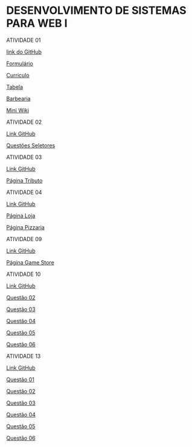 # DESENVOLVIMENTO DE SISTEMAS PARA WEB I 

ATIVIDADE 01

[link do GitHub](https://github.com/codec21/web-I)

[Formulário](https://codec21.github.io/web-I/atividade-01/formulario.html)

[Curriculo](https://codec21.github.io/web-I/atividade-01/curriculo.html)

[Tabela](https://codec21.github.io/web-I/atividade-01/tabela.html)

[Barbearia](https://codec21.github.io/web-I/atividade-01/barbearia/home.html)

[Mini Wiki](https://codec21.github.io/web-I/atividade-01/mini-ziki-zap/MiniWiki.html)

ATIVIDADE 02

[Link GitHub](https://github.com/codec21/web-I/tree/main/atividade-02)

[Questões Seletores](https://codec21.github.io/web-I/atividade-02/atividadeSeletores.html)

ATIVIDADE 03

[Link GitHub](https://github.com/codec21/web-I/tree/main/atividade-03)

[Página Tributo](https://codec21.github.io/web-I/atividade-03/index.html)

ATIVIDADE 04

[Link GitHub](https://github.com/codec21/web-I/tree/main/atividade-04)

[Página Loja](https://codec21.github.io/web-I/atividade-04/Loja/exercicio.html)

[Página Pizzaria](https://codec21.github.io/web-I/atividade-04/Pizzaria/exercicio.html)

ATIVIDADE 09

[Link GitHub](https://github.com/codec21/web-I/tree/main/atividade-09)

[Página Game Store](https://codec21.github.io/web-I/atividade-09/index.html)

ATIVIDADE 10

[Link GitHub](https://github.com/codec21/web-I/tree/main/atividade-10)

[Questão 02](https://codec21.github.io/web-I/atividade-10/q02.html)

[Questão 03](https://codec21.github.io/web-I/atividade-10/q03.html)

[Questão 04](https://codec21.github.io/web-I/atividade-10/q04.html)

[Questão 05](https://codec21.github.io/web-I/atividade-10/q05.html)

[Questão 06](https://codec21.github.io/web-I/atividade-10/q06.html)

ATIVIDADE 13

[Link GitHub](https://github.com/codec21/web-I/tree/main/atividade-13)

[Questão 01](https://codec21.github.io/web-I/atividade-13/q01.html)

[Questão 02](https://codec21.github.io/web-I/atividade-13/q02.html)

[Questão 03](https://codec21.github.io/web-I/atividade-13/q03.html)

[Questão 04](https://codec21.github.io/web-I/atividade-13/q04.html)

[Questão 05](https://codec21.github.io/web-I/atividade-13/q05.html)

[Questão 06](https://codec21.github.io/web-I/atividade-13/q06.html)
